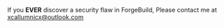 If you **EVER** discover a security flaw in ForgeBuild,
Please contact me at xcallumnicx@outlook.com

